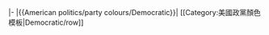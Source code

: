 |-
|{{American politics/party colours/Democratic}}|<noinclude>
[[Category:美國政黨顏色模板|Democratic/row]]

</noinclude>